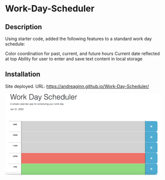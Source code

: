 # Work-Day-Scheduler

## Description

Using starter code, added the following features to a standard work day schedule: 

Color coordination for past, current, and future hours
Current date reflected at top
Ability for user to enter and save text content in local storage

## Installation

Site deployed. URL: https://andreaginn.github.io/Work-Day-Scheduler/

![my image](workdayschedulerscreenshot.jpg)

